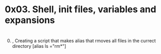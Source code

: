 # 0x03. Shell, init files, variables and expansions
#
0. <o>, Creating a script that makes alias that rmoves all files in the currect directory [alias ls ="rm*"]
#

